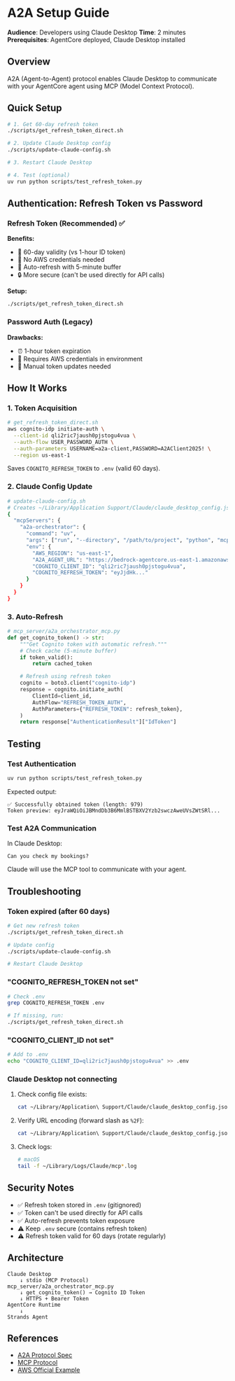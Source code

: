 # A2A Setup Guide

**Audience**: Developers using Claude Desktop
**Time**: 2 minutes
**Prerequisites**: AgentCore deployed, Claude Desktop installed

## Overview

A2A (Agent-to-Agent) protocol enables Claude Desktop to communicate with your AgentCore agent using MCP (Model Context Protocol).

## Quick Setup

```bash
# 1. Get 60-day refresh token
./scripts/get_refresh_token_direct.sh

# 2. Update Claude Desktop config
./scripts/update-claude-config.sh

# 3. Restart Claude Desktop

# 4. Test (optional)
uv run python scripts/test_refresh_token.py
```

## Authentication: Refresh Token vs Password

### Refresh Token (Recommended) ✅

**Benefits:**

- 🔐 60-day validity (vs 1-hour ID token)
- 🚫 No AWS credentials needed
- 🔄 Auto-refresh with 5-minute buffer
- 🔒 More secure (can't be used directly for API calls)

**Setup:**

```bash
./scripts/get_refresh_token_direct.sh
```

### Password Auth (Legacy)

**Drawbacks:**

- ⏰ 1-hour token expiration
- 🔑 Requires AWS credentials in environment
- 🔄 Manual token updates needed

## How It Works

### 1. Token Acquisition

```bash
# get_refresh_token_direct.sh
aws cognito-idp initiate-auth \
  --client-id qli2ric7jaush0pjstogu4vua \
  --auth-flow USER_PASSWORD_AUTH \
  --auth-parameters USERNAME=a2a-client,PASSWORD=A2AClient2025! \
  --region us-east-1
```

Saves `COGNITO_REFRESH_TOKEN` to `.env` (valid 60 days).

### 2. Claude Config Update

```bash
# update-claude-config.sh
# Creates ~/Library/Application Support/Claude/claude_desktop_config.json
{
  "mcpServers": {
    "a2a-orchestrator": {
      "command": "uv",
      "args": ["run", "--directory", "/path/to/project", "python", "mcp_server/a2a_orchestrator_mcp.py"],
      "env": {
        "AWS_REGION": "us-east-1",
        "A2A_AGENT_URL": "https://bedrock-agentcore.us-east-1.amazonaws.com/runtimes/arn%3Aaws%3A.../invocations/",
        "COGNITO_CLIENT_ID": "qli2ric7jaush0pjstogu4vua",
        "COGNITO_REFRESH_TOKEN": "eyJjdHk..."
      }
    }
  }
}
```

### 3. Auto-Refresh

```python
# mcp_server/a2a_orchestrator_mcp.py
def get_cognito_token() -> str:
    """Get Cognito token with automatic refresh."""
    # Check cache (5-minute buffer)
    if token_valid():
        return cached_token

    # Refresh using refresh token
    cognito = boto3.client("cognito-idp")
    response = cognito.initiate_auth(
        ClientId=client_id,
        AuthFlow="REFRESH_TOKEN_AUTH",
        AuthParameters={"REFRESH_TOKEN": refresh_token},
    )
    return response["AuthenticationResult"]["IdToken"]
```

## Testing

### Test Authentication

```bash
uv run python scripts/test_refresh_token.py
```

Expected output:

```
✅ Successfully obtained token (length: 979)
Token preview: eyJraWQiOiJBMndDb3B6MmlBSTBXV2Yzb2swczAweUVsZWtSRl...
```

### Test A2A Communication

In Claude Desktop:

```
Can you check my bookings?
```

Claude will use the MCP tool to communicate with your agent.

## Troubleshooting

### Token expired (after 60 days)

```bash
# Get new refresh token
./scripts/get_refresh_token_direct.sh

# Update config
./scripts/update-claude-config.sh

# Restart Claude Desktop
```

### "COGNITO_REFRESH_TOKEN not set"

```bash
# Check .env
grep COGNITO_REFRESH_TOKEN .env

# If missing, run:
./scripts/get_refresh_token_direct.sh
```

### "COGNITO_CLIENT_ID not set"

```bash
# Add to .env
echo "COGNITO_CLIENT_ID=qli2ric7jaush0pjstogu4vua" >> .env
```

### Claude Desktop not connecting

1. Check config file exists:

   ```bash
   cat ~/Library/Application\ Support/Claude/claude_desktop_config.json
   ```

2. Verify URL encoding (forward slash as `%2F`):

   ```bash
   cat ~/Library/Application\ Support/Claude/claude_desktop_config.json | jq -r '.mcpServers."a2a-orchestrator".env.A2A_AGENT_URL'
   ```

3. Check logs:
   ```bash
   # macOS
   tail -f ~/Library/Logs/Claude/mcp*.log
   ```

## Security Notes

- ✅ Refresh token stored in `.env` (gitignored)
- ✅ Token can't be used directly for API calls
- ✅ Auto-refresh prevents token exposure
- ⚠️ Keep `.env` secure (contains refresh token)
- ⚠️ Refresh token valid for 60 days (rotate regularly)

## Architecture

```
Claude Desktop
    ↓ stdio (MCP Protocol)
mcp_server/a2a_orchestrator_mcp.py
    ↓ get_cognito_token() → Cognito ID Token
    ↓ HTTPS + Bearer Token
AgentCore Runtime
    ↓
Strands Agent
```

## References

- [A2A Protocol Spec](https://github.com/aws/a2a-protocol)
- [MCP Protocol](https://modelcontextprotocol.io/)
- [AWS Official Example](https://github.com/awslabs/amazon-bedrock-agentcore-samples/blob/main/01-tutorials/01-AgentCore-runtime/05-hosting-a2a/01-a2a-getting-started-agentcore-strands.ipynb)
